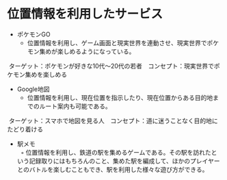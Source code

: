 # 位置情報を利用したサービス
* ポケモンGO
  * 位置情報を利用し、ゲーム画面と現実世界を連動させ、現実世界でポケモン集めが楽しめるようになっている。
  
  ターゲット：ポケモンが好きな10代～20代の若者　コンセプト：現実世界でポケモン集めを楽しめる
* Google地図
  * 位置情報を利用し、現在位置を指示したり、現在位置からある目的地までのルート案内も可能である。
  
  ターゲット：スマホで地図を見る人　コンセプト：道に迷うことなく目的地にたどり着ける
* 駅メモ
<br>  ◦ 位置情報を利用し、鉄道の駅を集めるゲームである。その駅を訪れたという記録取りにはもちろんのこと、集めた駅を編成して、ほかのプレイヤーとのバトルを楽しむこともでき、駅を利用した様々な遊び方ができる。
